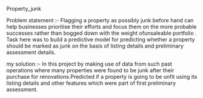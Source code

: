 Property_junk

Problem statement :- Flagging a property as possibly junk before hand can help businesses prioritise their efforts and focus them on the more probable successes rather than bogged down with the weight ofunsaleable portfolio . Task here was to build a predictive model for predicting whether a property should be marked as junk on the basis of listing details and preliminary assessment details.

my solution :- In this project by making use of data from such past operations where many properties were found to be junk after their purchase for renovations.Predicted if a property is going to be unfit using its listing details and other features which were part of first preliminary assessment.
